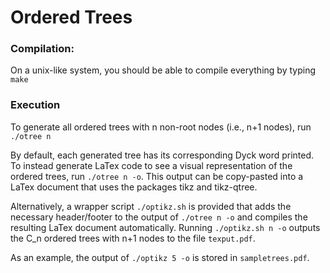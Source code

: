 # Ordered Trees

### Compilation: 

On a unix-like system, you should be able to compile everything by typing `make`

### Execution

To generate all ordered trees with n non-root nodes (i.e., n+1 nodes), run `./otree n`

By default, each generated tree has its corresponding Dyck word printed.  To instead generate LaTex code to see a visual representation of the ordered trees, run `./otree n -o`.  This output can be copy-pasted into a LaTex document that uses the packages tikz and tikz-qtree.

Alternatively, a wrapper script `./optikz.sh` is provided that adds the necessary header/footer to the output of `./otree n -o` and compiles the resulting LaTex document automatically.  Running `./optikz.sh n -o` outputs the C_n ordered trees with n+1 nodes to the file `texput.pdf`.  

As an example, the output of `./optikz 5 -o` is stored in `sampletrees.pdf`.
